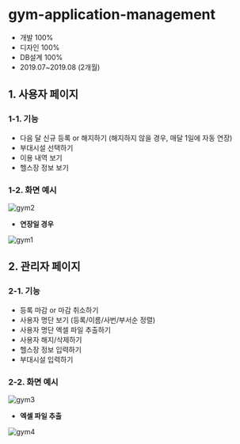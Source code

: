 # gym-application-management

- 개발 100%
- 디자인 100%
- DB설계 100%
- 2019.07~2019.08 (2개월)

## 1. 사용자 페이지

### 1-1. 기능
- 다음 달 신규 등록 or 해지하기 (해지하지 않을 경우, 매달 1일에 자동 연장)
- 부대시설 선택하기
- 이용 내역 보기
- 헬스장 정보 보기

### 1-2. 화면 예시

![gym2](https://user-images.githubusercontent.com/14077108/135230082-83ff2f7c-9eba-417e-a635-289ae4ac09ba.png)

- <b>연장일 경우</b>

![gym1](https://user-images.githubusercontent.com/14077108/135230946-9b3b045b-aa9f-45a5-befe-16095cc5a083.png)

## 2. 관리자 페이지

### 2-1. 기능
- 등록 마감 or 마감 취소하기
- 사용자 명단 보기 (등록/이름/사번/부서순 정렬)
- 사용자 명단 엑셀 파일 추출하기
- 사용자 해지/삭제하기
- 헬스장 정보 입력하기
- 부대시설 입력하기

### 2-2. 화면 예시

![gym3](https://user-images.githubusercontent.com/14077108/135230140-3e6af676-7c41-49e5-ab1a-52cf404f33a0.png)

* <b>엑셀 파일 추출</b>

![gym4](https://user-images.githubusercontent.com/14077108/135230148-eef36643-90bc-43cd-9f2b-e4d24bad97cb.jpg)
